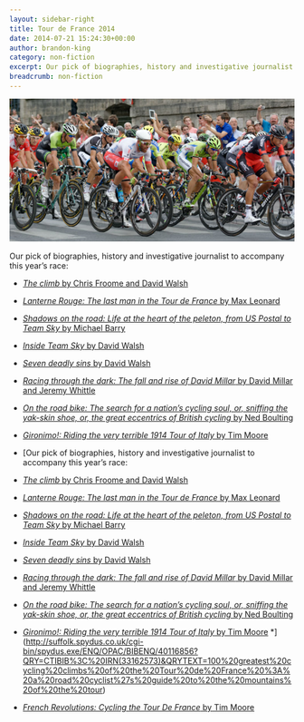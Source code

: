 ```yaml
---
layout: sidebar-right
title: Tour de France 2014
date: 2014-07-21 15:24:30+00:00
author: brandon-king
category: non-fiction
excerpt: Our pick of biographies, history and investigative journalist to accompany this year's race.
breadcrumb: non-fiction
---
```

![Tour de France in 2014](/images/featured/featured-tour-de-france-2014.jpg)

Our pick of biographies, history and investigative journalist to accompany this year&#8217;s race:

  * [<cite>The climb</cite> by Chris Froome and David Walsh](http://suffolk.spydus.co.uk/cgi-bin/spydus.exe/ENQ/OPAC/BIBENQ/40093195?TIH_TYPE=B&TIH_NS=1&TIH=CLIMB)
  * [<cite>Lanterne Rouge: The last man in the Tour de France</cite> by Max Leonard](http://suffolk.spydus.co.uk/cgi-bin/spydus.exe/ENQ/OPAC/BIBENQ/40094740?QRY=CTIBIB%3C%20IRN(39260381)&QRYTEXT=Lanterne%20Rouge%20%3A%20the%20last%20man%20in%20the%20Tour%20de%20France)
  * [<cite>Shadows on the road: Life at the heart of the peleton, from US Postal to Team Sky</cite> by Michael Barry](http://suffolk.spydus.co.uk/cgi-bin/spydus.exe/ENQ/OPAC/BIBENQ/40095186?QRY=CTIBIB%3C%20IRN(39647357)&QRYTEXT=Shadows%20on%20the%20road%20%3A%20life%20at%20the%20heart%20of%20the%20peleton%2C%20from%20US%20Postal%20to%20Team%20Sky)
  * [<cite>Inside Team Sky</cite> by David Walsh](http://suffolk.spydus.co.uk/cgi-bin/spydus.exe/ENQ/OPAC/BIBENQ/40095691?QRY=CTIBIB%3C%20IRN(34300134)&QRYTEXT=Inside%20Team%20Sky)
  * [<cite>Seven deadly sins</cite> by David Walsh](http://suffolk.spydus.co.uk/cgi-bin/spydus.exe/ENQ/OPAC/BIBENQ/40096115?QRY=CTIBIB%3C%20IRN(194818)&QRYTEXT=Seven%20deadly%20sins)
  * [<cite>Racing through the dark: The fall and rise of David Millar</cite> by David Millar and Jeremy Whittle](http://suffolk.spydus.co.uk/cgi-bin/spydus.exe/ENQ/OPAC/BIBENQ/40114541?QRY=CTIBIB%3C%20IRN(1092545)&QRYTEXT=Racing%20through%20the%20dark%20%3A%20the%20fall%20and%20rise%20of%20David%20Millar)
  * [<cite>On the road bike: The search for a nation&#8217;s cycling soul, or, sniffing the yak-skin shoe, or, the great eccentrics of British cycling</cite> by Ned Boulting](http://suffolk.spydus.co.uk/cgi-bin/spydus.exe/ENQ/OPAC/BIBENQ/40114906?QRY=CTIBIB%3C%20IRN(24791691)&QRYTEXT=On%20the%20road%20bike%20%3A%20the%20search%20for%20a%20nation%27s%20cycling%20soul%2C%20or%2C%20sniffing%20the%20yak-skin%20shoe%2C%20or%2C%20the%20great%20eccentrics%20of%20British%20cycling)
  * [<cite>Gironimo!: Riding the very terrible 1914 Tour of Italy</cite> by Tim Moore](http://suffolk.spydus.co.uk/cgi-bin/spydus.exe/ENQ/OPAC/BIBENQ/40116558?QRY=CTIBIB%3C%20IRN(35979908)&QRYTEXT=Gironimo!%20%3A%20riding%20the%20very%20terrible%201914%20Tour%20of%20Italy)
  * [Our pick of biographies, history and investigative journalist to accompany this year&#8217;s race:

  * [<cite>The climb</cite> by Chris Froome and David Walsh](http://suffolk.spydus.co.uk/cgi-bin/spydus.exe/ENQ/OPAC/BIBENQ/40093195?TIH_TYPE=B&TIH_NS=1&TIH=CLIMB)
  * [<cite>Lanterne Rouge: The last man in the Tour de France</cite> by Max Leonard](http://suffolk.spydus.co.uk/cgi-bin/spydus.exe/ENQ/OPAC/BIBENQ/40094740?QRY=CTIBIB%3C%20IRN(39260381)&QRYTEXT=Lanterne%20Rouge%20%3A%20the%20last%20man%20in%20the%20Tour%20de%20France)
  * [<cite>Shadows on the road: Life at the heart of the peleton, from US Postal to Team Sky</cite> by Michael Barry](http://suffolk.spydus.co.uk/cgi-bin/spydus.exe/ENQ/OPAC/BIBENQ/40095186?QRY=CTIBIB%3C%20IRN(39647357)&QRYTEXT=Shadows%20on%20the%20road%20%3A%20life%20at%20the%20heart%20of%20the%20peleton%2C%20from%20US%20Postal%20to%20Team%20Sky)
  * [<cite>Inside Team Sky</cite> by David Walsh](http://suffolk.spydus.co.uk/cgi-bin/spydus.exe/ENQ/OPAC/BIBENQ/40095691?QRY=CTIBIB%3C%20IRN(34300134)&QRYTEXT=Inside%20Team%20Sky)
  * [<cite>Seven deadly sins</cite> by David Walsh](http://suffolk.spydus.co.uk/cgi-bin/spydus.exe/ENQ/OPAC/BIBENQ/40096115?QRY=CTIBIB%3C%20IRN(194818)&QRYTEXT=Seven%20deadly%20sins)
  * [<cite>Racing through the dark: The fall and rise of David Millar</cite> by David Millar and Jeremy Whittle](http://suffolk.spydus.co.uk/cgi-bin/spydus.exe/ENQ/OPAC/BIBENQ/40114541?QRY=CTIBIB%3C%20IRN(1092545)&QRYTEXT=Racing%20through%20the%20dark%20%3A%20the%20fall%20and%20rise%20of%20David%20Millar)
  * [<cite>On the road bike: The search for a nation&#8217;s cycling soul, or, sniffing the yak-skin shoe, or, the great eccentrics of British cycling</cite> by Ned Boulting](http://suffolk.spydus.co.uk/cgi-bin/spydus.exe/ENQ/OPAC/BIBENQ/40114906?QRY=CTIBIB%3C%20IRN(24791691)&QRYTEXT=On%20the%20road%20bike%20%3A%20the%20search%20for%20a%20nation%27s%20cycling%20soul%2C%20or%2C%20sniffing%20the%20yak-skin%20shoe%2C%20or%2C%20the%20great%20eccentrics%20of%20British%20cycling)
  * [<cite>Gironimo!: Riding the very terrible 1914 Tour of Italy</cite> by Tim Moore](http://suffolk.spydus.co.uk/cgi-bin/spydus.exe/ENQ/OPAC/BIBENQ/40116558?QRY=CTIBIB%3C%20IRN(35979908)&QRYTEXT=Gironimo!%20%3A%20riding%20the%20very%20terrible%201914%20Tour%20of%20Italy)
  *](http://suffolk.spydus.co.uk/cgi-bin/spydus.exe/ENQ/OPAC/BIBENQ/40116856?QRY=CTIBIB%3C%20IRN(33162573)&QRYTEXT=100%20greatest%20cycling%20climbs%20of%20the%20Tour%20de%20France%20%3A%20a%20road%20cyclist%27s%20guide%20to%20the%20mountains%20of%20the%20tour)
  * [<cite>French Revolutions: Cycling the Tour De France</cite> by Tim Moore](http://suffolk.spydus.co.uk/cgi-bin/spydus.exe/ENQ/OPAC/BIBENQ/40098120?QRY=CTIBIB%3C%20IRN(558945)&QRYTEXT=French%20revolutions%20%3A%20Cycling%20the%20Tour%20de%20France)
